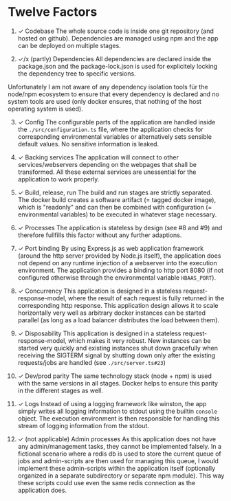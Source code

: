 # Twelve Factors
1. ✓ Codebase
The whole source code is inside one git repository (and hosted on github). Dependencies are managed using npm and the app can be deployed on multiple stages.

2. ✓/x (partly) Dependencies
All dependencies are declared inside the package.json and the package-lock.json is used for explicitely locking the dependency tree to specific versions.

Unfortunately I am not aware of any dependency isolation tools für the node/npm ecosystem to ensure that every dependency is declared and no system tools are used (only docker ensures, that nothing of the host operating system is used).

3. ✓ Config
The configurable parts of the application are handled inside the `./src/configuration.ts` file, where the application checks for corresponding environmental variables or alternatively sets sensible default values. No sensitive information is leaked.

4. ✓ Backing services
The application will connect to other services/webservers depending on the webpages that shall be transformed. All these external services are unessential for the application to work properly.

5. ✓ Build, release, run
The build and run stages are strictly separated. The docker build creates a software artifact (= tagged docker image), which is "readonly" and can then be combined with configuration (= environmental variables) to be executed in whatever stage necessary.

6. ✓ Processes
The application is stateless by design (see #8 and #9) and therefore fullfills this factor without any further adaptions.

7. ✓ Port binding
By using Express.js as web application framework (around the http server provided by Node.js itself), the application does not depend on any runtime injection of a webserver into the execution environment. The application provides a binding to http port 8080 (if not configured otherwise through the environmental variable `HBAAS_PORT`).

8. ✓ Concurrency
This application is designed in a stateless request-response-model, where the result of each request is fully returned in the corresponding http response. This application design allows it to scale horizontally very well as arbitrary docker instances can be started parallel (as long as a load balancer distributes the load between them).

9. ✓ Disposability
This application is designed in a stateless request-response-model, which makes it very robust. New instances can be started very quickly and existing instances shut down gracefully when receiving the SIGTERM signal by shutting down only after the existing requests/jobs are handled (see `./src/server.ts#23`)

10. ✓ Dev/prod parity
The same technology stack (node + npm) is used with the same versions in all stages. Docker helps to ensure this parity in the different stages as well.

11. ✓ Logs
Instead of using a logging framework like winston, the app simply writes all logging information to stdout using the builtin `console` object. The execution environment is then responsible for handling this stream of logging information from the stdout.

12. ✓ (not applicable) Admin processes
As this application does not have any admin/management tasks, they cannot be implemented falsely. In a fictional scenario where a redis db is used to store the current queue of jobs and admin-scripts are then used for managing this queue, I would implement these admin-scripts within the application itself (optionally organized in a separate subdirectory or separate npm module). This way these scripts could use even the same redis connection as the application does.
